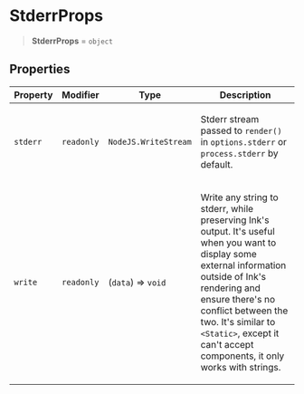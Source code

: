 # StderrProps

> **StderrProps** = `object`

## Properties

<table>
<thead>
<tr>
<th>Property</th>
<th>Modifier</th>
<th>Type</th>
<th>Description</th>
</tr>
</thead>
<tbody>
<tr>
<td>

<a id="stderr"></a> `stderr`

</td>
<td>

`readonly`

</td>
<td>

`NodeJS.WriteStream`

</td>
<td>

Stderr stream passed to `render()` in `options.stderr` or `process.stderr` by default.

</td>
</tr>
<tr>
<td>

<a id="write"></a> `write`

</td>
<td>

`readonly`

</td>
<td>

(`data`) => `void`

</td>
<td>

Write any string to stderr, while preserving Ink's output.
It's useful when you want to display some external information outside of Ink's rendering and ensure there's no conflict between the two.
It's similar to `<Static>`, except it can't accept components, it only works with strings.

</td>
</tr>
</tbody>
</table>
